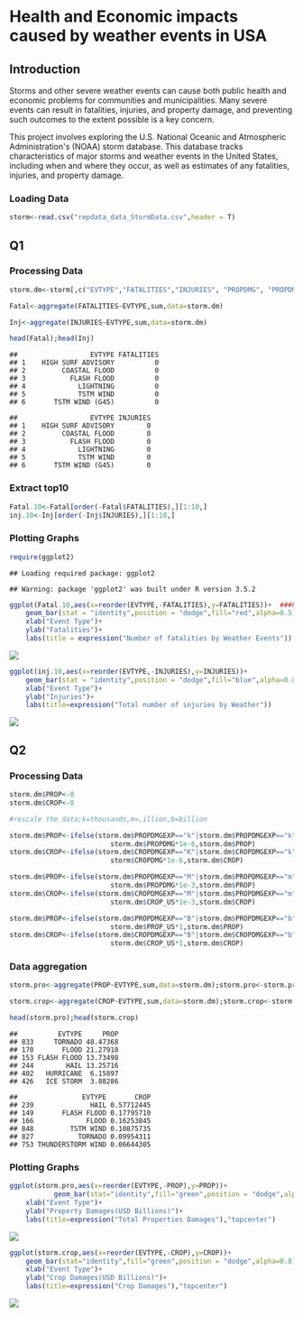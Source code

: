Health and Economic impacts caused by weather events in USA
===========================================================

Introduction
------------

Storms and other severe weather events can cause both public health and economic problems for communities and municipalities. Many severe events can result in fatalities, injuries, and property damage, and preventing such outcomes to the extent possible is a key concern.

This project involves exploring the U.S. National Oceanic and Atmospheric Administration's (NOAA) storm database. This database tracks characteristics of major storms and weather events in the United States, including when and where they occur, as well as estimates of any fatalities, injuries, and property damage.

### Loading Data

``` r
storm<-read.csv("repdata_data_StormData.csv",header = T)
```

Q1
--

### Processing Data

``` r
storm.dm<-storm[,c("EVTYPE","FATALITIES","INJURIES", "PROPDMG", "PROPDMGEXP", "CROPDMG", "CROPDMGEXP")]

Fatal<-aggregate(FATALITIES~EVTYPE,sum,data=storm.dm)

Inj<-aggregate(INJURIES~EVTYPE,sum,data=storm.dm)

head(Fatal);head(Inj)
```

    ##                  EVTYPE FATALITIES
    ## 1    HIGH SURF ADVISORY          0
    ## 2         COASTAL FLOOD          0
    ## 3           FLASH FLOOD          0
    ## 4             LIGHTNING          0
    ## 5             TSTM WIND          0
    ## 6       TSTM WIND (G45)          0

    ##                  EVTYPE INJURIES
    ## 1    HIGH SURF ADVISORY        0
    ## 2         COASTAL FLOOD        0
    ## 3           FLASH FLOOD        0
    ## 4             LIGHTNING        0
    ## 5             TSTM WIND        0
    ## 6       TSTM WIND (G45)        0

### Extract top10

``` r
Fatal.10<-Fatal[order(-Fatal$FATALITIES),][1:10,]
inj.10<-Inj[order(-Inj$INJURIES),][1:10,]
```

### Plotting Graphs

``` r
require(ggplot2)
```

    ## Loading required package: ggplot2

    ## Warning: package 'ggplot2' was built under R version 3.5.2

``` r
ggplot(Fatal.10,aes(x=reorder(EVTYPE,-FATALITIES),y=FATALITIES))+  ###Plot graph by decending prder with reorder based on Y 
    geom_bar(stat = "identity",position = "dodge",fill="red",alpha=0.5)+
    xlab("Event Type")+
    ylab("Fatalities")+
    labs(title = expression("Number of fatalities by Weather Events"))
```

![](CR2_files/figure-markdown_github/unnamed-chunk-4-1.png)

``` r
ggplot(inj.10,aes(x=reorder(EVTYPE,-INJURIES),y=INJURIES))+
    geom_bar(stat = "identity",position = "dodge",fill="blue",alpha=0.8)+
    xlab("Event Type")+
    ylab("Injuries")+
    labs(title=expression("Total number of injuries by Weather"))
```

![](CR2_files/figure-markdown_github/unnamed-chunk-4-2.png)

Q2
--

### Processing Data

``` r
storm.dm$PROP<-0
storm.dm$CROP<-0

#rescale the data;k=thousands,m=,illion,b=billion

storm.dm$PROP<-ifelse(storm.dm$PROPDMGEXP=="k"|storm.dm$PROPDMGEXP=="k",
                         storm.dm$PROPDMG*1e-6,storm.dm$PROP)
storm.dm$CROP<-ifelse(storm.dm$CROPDMGEXP=="K"|storm.dm$CROPDMGEXP=="k",
                         storm$CROPDMG*1e-6,storm.dm$CROP)

storm.dm$PROP<-ifelse(storm.dm$PROPDMGEXP=="M"|storm.dm$PROPDMGEXP=="m",
                         storm.dm$PROPDMG*1e-3,storm.dm$PROP)
storm.dm$CROP<-ifelse(storm.dm$CROPDMGEXP=="M"|storm.dm$PROPDMGEXP=="m",
                         storm.dm$CROP_US*1e-3,storm.dm$CROP)

storm.dm$PROP<-ifelse(storm.dm$PROPDMGEXP=="B"|storm.dm$PROPDMGEXP=="b",
                         storm.dm$PROP_US*1,storm.dm$PROP)
storm.dm$CROP<-ifelse(storm.dm$CROPDMGEXP=="B"|storm.dm$CROPDMGEXP=="b",
                         storm.dm$CROP_US*1,storm.dm$CROP)
```

### Data aggregation

``` r
storm.pro<-aggregate(PROP~EVTYPE,sum,data=storm.dm);storm.pro<-storm.pro[order(-storm.pro$PROP),][1:10,]

storm.crop<-aggregate(CROP~EVTYPE,sum,data=storm.dm);storm.crop<-storm.crop[order(-storm.crop$CROP),][1:10,]

head(storm.pro);head(storm.crop)
```

    ##          EVTYPE     PROP
    ## 833     TORNADO 48.47368
    ## 170       FLOOD 21.27918
    ## 153 FLASH FLOOD 13.73498
    ## 244        HAIL 13.25716
    ## 402   HURRICANE  6.15897
    ## 426   ICE STORM  3.88286

    ##                EVTYPE       CROP
    ## 239              HAIL 0.57712445
    ## 149       FLASH FLOOD 0.17795710
    ## 166             FLOOD 0.16253845
    ## 848         TSTM WIND 0.10875735
    ## 827           TORNADO 0.09954311
    ## 753 THUNDERSTORM WIND 0.06644305

### Plotting Graphs

``` r
ggplot(storm.pro,aes(x=reorder(EVTYPE,-PROP),y=PROP))+
           geom_bar(stat="identity",fill="green",position = "dodge",alpha=0.8)+
    xlab("Event Type")+
    ylab("Property Damages(USD Billions)")+
    labs(title=expression("Total Properties Damages"),"topcenter")
```

![](CR2_files/figure-markdown_github/unnamed-chunk-7-1.png)

``` r
ggplot(storm.crop,aes(x=reorder(EVTYPE,-CROP),y=CROP))+
    geom_bar(stat="identity",fill="green",position = "dodge",alpha=0.8)+
    xlab("Event Type")+
    ylab("Crop Damages(USD Billions)")+
    labs(title=expression("Crop Damages"),"topcenter")    
```

![](CR2_files/figure-markdown_github/unnamed-chunk-7-2.png)
